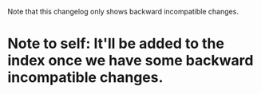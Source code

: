 Note that this changelog only shows backward incompatible changes. 
# Note to self: It'll be added to the index once we have some backward incompatible changes.